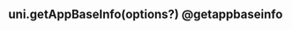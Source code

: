 ## uni.getAppBaseInfo(options?) @getappbaseinfo

<!-- UTSAPIJSON.getAppBaseInfo.description -->

<!-- UTSAPIJSON.getAppBaseInfo.compatibility -->

<!-- UTSAPIJSON.getAppBaseInfo.param -->

<!-- UTSAPIJSON.getAppBaseInfo.returnValue -->

<!-- UTSAPIJSON.getAppBaseInfo.example -->

<!-- UTSAPIJSON.getAppBaseInfo.tutorial -->

<!-- UTSAPIJSON.get-app-base-info.example -->

<!-- UTSAPIJSON.general_type.name -->

<!-- UTSAPIJSON.general_type.param -->
